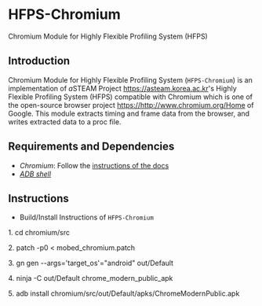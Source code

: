 # HFPS-Chromium
Chromium Module for Highly Flexible Profiling System (HFPS)

## Introduction

Chromium Module for Highly Flexible Profiling System (`HFPS-Chromium`) is an implementation of *a*STEAM Project <https://asteam.korea.ac.kr>'s Highly Flexible Profiling System (HFPS) compatible with Chromium which is one of the open-source browser project <https://http://www.chromium.org/Home> of Google. This module extracts timing and frame data from the browser, and writes extracted data to a proc file.

## Requirements and Dependencies

* *Chromium*: Follow the [instructions of the docs](https://chromium.googlesource.com/chromium/src/+/master/docs/android_build_instructions.md)
* [*ADB shell*](http://adbshell.com/)

## Instructions

* Build/Install Instructions of `HFPS-Chromium`

1\. cd chromium/src

2\. patch -p0 < mobed_chromium.patch

3\. gn gen --args='target_os'="android" out/Default

4\. ninja -C out/Default chrome_modern_public_apk

5\. adb install chromium/src/out/Default/apks/ChromeModernPublic.apk
